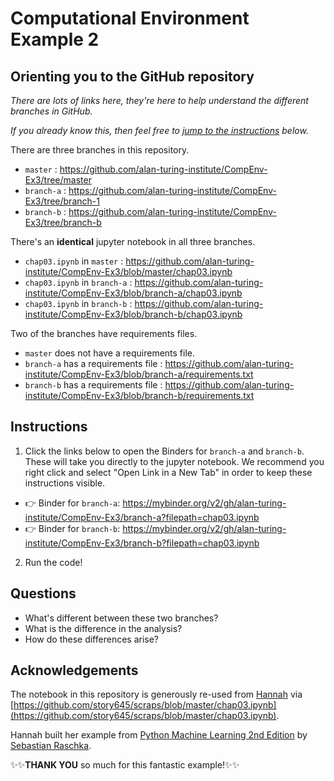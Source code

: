 # Computational Environment Example 2

## Orienting you to the GitHub repository

*There are lots of links here, they're here to help understand the different branches in GitHub.*

*If you already know this, then feel free to [jump to the instructions](#instructions) below.*

There are three branches in this repository.

* `master` : https://github.com/alan-turing-institute/CompEnv-Ex3/tree/master
* `branch-a` : https://github.com/alan-turing-institute/CompEnv-Ex3/tree/branch-1 
* `branch-b` : https://github.com/alan-turing-institute/CompEnv-Ex3/tree/branch-b

There's an **identical** jupyter notebook in all three branches.

* `chap03.ipynb` in `master` : https://github.com/alan-turing-institute/CompEnv-Ex3/blob/master/chap03.ipynb
* `chap03.ipynb` in `branch-a` : https://github.com/alan-turing-institute/CompEnv-Ex3/blob/branch-a/chap03.ipynb
* `chap03.ipynb` in `branch-b` : https://github.com/alan-turing-institute/CompEnv-Ex3/blob/branch-b/chap03.ipynb

Two of the branches have requirements files.

* `master` does not have a requirements file.
* `branch-a` has a requirements file : https://github.com/alan-turing-institute/CompEnv-Ex3/blob/branch-a/requirements.txt
* `branch-b` has a requirements file : https://github.com/alan-turing-institute/CompEnv-Ex3/blob/branch-b/requirements.txt

## Instructions

1. Click the links below to open the Binders for `branch-a` and `branch-b`.
  These will take you directly to the jupyter notebook.
  We recommend you right click and select "Open Link in a New Tab" in order to keep these instructions visible.
 
* :point_right: Binder for `branch-a`: https://mybinder.org/v2/gh/alan-turing-institute/CompEnv-Ex3/branch-a?filepath=chap03.ipynb 
* :point_right: Binder for `branch-b`: https://mybinder.org/v2/gh/alan-turing-institute/CompEnv-Ex3/branch-b?filepath=chap03.ipynb 

2. Run the code!

## Questions

* What's different between these two branches?
* What is the difference in the analysis?
* How do these differences arise?

## Acknowledgements

The notebook in this repository is generously re-used from [Hannah](https://github.com/story645) via [https://github.com/story645/scraps/blob/master/chap03.ipynb](https://github.com/story645/scraps/blob/master/chap03.ipynb).

Hannah built her example from [Python Machine Learning 2nd Edition](https://github.com/PacktPublishing/Python-Machine-Learning-Second-Edition/tree/master/Chapter03) by [Sebastian Raschka](https://sebastianraschka.com/).

:sparkles::sparkles:**THANK YOU** so much for this fantastic example!:sparkles::sparkles:
